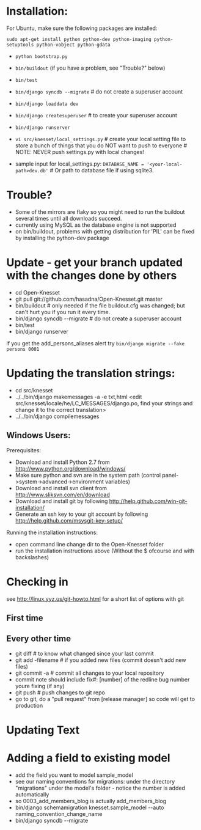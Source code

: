 Installation:
=============

For Ubuntu, make sure the following packages are installed:

    sudo apt-get install python python-dev python-imaging python-setuptools python-vobject python-gdata

- `python bootstrap.py`

- `bin/buildout` (if you have a problem, see "Trouble?" below)

- `bin/test`

- `bin/django syncdb --migrate`     # do not create a superuser account

- `bin/django loaddata dev`

- `bin/django createsuperuser` # to create your superuser account

- `bin/django runserver`

- `vi src/knesset/local_settings.py` # create your local setting file to store a bunch of things that you do NOT want to push to everyone # NOTE: NEVER push settings.py with local changes!

- sample input for local_settings.py: `DATABASE_NAME = '<your-local-path>dev.db'`  # Or path to database file if using sqlite3.

Trouble?
=======
- Some of the mirrors are flaky so you might need to run the buildout several times until all downloads succeed.
- currently using MySQL as the database engine is not supported
- on bin/buildout, problems with getting distribution for 'PIL' can be fixed 
  by installing the python-dev package

Update - get your branch updated with the changes done by others
======

- cd Open-Knesset 
- git pull git://github.com/hasadna/Open-Knesset.git master
- bin/buildout                     # only needed if the file buildout.cfg was changed; but can't hurt you if you run it every time.
- bin/django syncdb --migrate      # do not create a superuser account
- bin/test
- bin/django runserver

if you get the add_persons_aliases alert try `bin/django migrate --fake persons 0001`

Updating the translation strings:
================================
- cd src/knesset
- ../../bin/django makemessages -a -e txt,html
<edit src/knesset/locale/he/LC_MESSAGES/django.po, find your strings and change it to the correct translation>
- ../../bin/django compilemessages

Windows Users:
--------------

Prerequisites:
- Download and install Python 2.7 from http://www.python.org/download/windows/
- Make sure python and svn are in the system path (control panel->system->advanced->environment variables)
- Download and install svn client from http://www.sliksvn.com/en/download
- Download and install git by following http://help.github.com/win-git-installation/
- Generate an ssh key to your git account by following http://help.github.com/msysgit-key-setup/

Running the installation instructions:
- open command line change dir to the Open-Knesset folder
- run the installation instructions above (Without the $ ofcourse and with backslashes)

Checking in
==============
see http://linux.yyz.us/git-howto.html for a short list of options with git

First time
----------

Every other time
-----------------

- git diff # to know what changed since your last commit
- git add -filename # if you added new files (commit doesn't add new files)
- git commit -a # commit all changes to your local repository
- commit note should include fix#: [number] of the redline bug number youre fixing (if any)
- git push # push changes to git repo
- go to git, do a "pull request" from [release manager] so code will get to production

Updating Text 
==============

Adding a field to existing model
================================

- add the field you want to model sample_model
- see our naming conventions for migrations: under the directory "migrations" under the model's folder - notice the number is added automatically
- so 0003_add_members_blog is actually add_members_blog
- bin/django schemamigration knesset.sample_model --auto naming_convention_change_name
- bin/django syncdb --migrate


 
